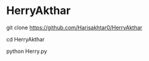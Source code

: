 # HerryAkthar
git clone https://github.com/Harisakhtar0/HerryAkthar

cd HerryAkthar

python Herry.py
